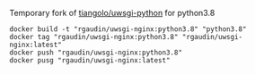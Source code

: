 
Temporary fork of [tiangolo/uwsgi-python](https://hub.docker.com/r/tiangolo/uwsgi-nginx) for python3.8

```
docker build -t "rgaudin/uwsgi-nginx:python3.8" "python3.8"
docker tag "rgaudin/uwsgi-nginx:python3.8" "rgaudin/uwsgi-nginx:latest"
docker push "rgaudin/uwsgi-nginx:python3.8"
docker pusg "rgaudin/uwsgi-nginx:latest"
```
